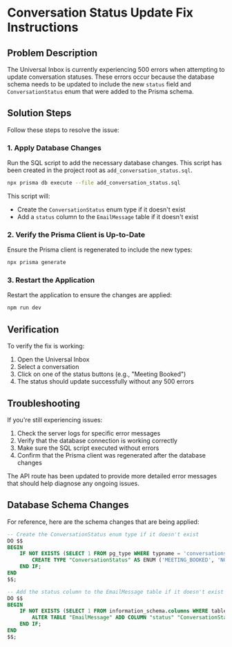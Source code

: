 # Conversation Status Update Fix Instructions

## Problem Description

The Universal Inbox is currently experiencing 500 errors when attempting to update conversation statuses. These errors occur because the database schema needs to be updated to include the new `status` field and `ConversationStatus` enum that were added to the Prisma schema.

## Solution Steps

Follow these steps to resolve the issue:

### 1. Apply Database Changes

Run the SQL script to add the necessary database changes. This script has been created in the project root as `add_conversation_status.sql`.

```bash
npx prisma db execute --file add_conversation_status.sql
```

This script will:
- Create the `ConversationStatus` enum type if it doesn't exist
- Add a `status` column to the `EmailMessage` table if it doesn't exist

### 2. Verify the Prisma Client is Up-to-Date

Ensure the Prisma client is regenerated to include the new types:

```bash
npx prisma generate
```

### 3. Restart the Application

Restart the application to ensure the changes are applied:

```bash
npm run dev
```

## Verification

To verify the fix is working:
1. Open the Universal Inbox
2. Select a conversation
3. Click on one of the status buttons (e.g., "Meeting Booked")
4. The status should update successfully without any 500 errors

## Troubleshooting

If you're still experiencing issues:

1. Check the server logs for specific error messages
2. Verify that the database connection is working correctly
3. Make sure the SQL script executed without errors
4. Confirm that the Prisma client was regenerated after the database changes

The API route has been updated to provide more detailed error messages that should help diagnose any ongoing issues.

## Database Schema Changes

For reference, here are the schema changes that are being applied:

```sql
-- Create the ConversationStatus enum type if it doesn't exist
DO $$ 
BEGIN
    IF NOT EXISTS (SELECT 1 FROM pg_type WHERE typname = 'conversationstatus') THEN
        CREATE TYPE "ConversationStatus" AS ENUM ('MEETING_BOOKED', 'NOT_INTERESTED', 'FOLLOW_UP_NEEDED', 'NO_ACTION_NEEDED');
    END IF;
END
$$;

-- Add the status column to the EmailMessage table if it doesn't exist
DO $$ 
BEGIN
    IF NOT EXISTS (SELECT 1 FROM information_schema.columns WHERE table_name = 'EmailMessage' AND column_name = 'status') THEN
        ALTER TABLE "EmailMessage" ADD COLUMN "status" "ConversationStatus" NOT NULL DEFAULT 'FOLLOW_UP_NEEDED';
    END IF;
END
$$;
``` 